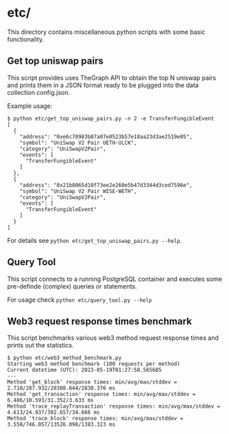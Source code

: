 # etc/
This directory contains miscellaneous python scripts with some basic functionality.

## Get top uniswap pairs
This script provides uses TheGraph API to obtain the top N uniswap pairs and prints them in a JSON format ready to be plugged into the data collection config.json.

Example usage:
```
$ python etc/get_top_uniswap_pairs.py -n 2 -e TransferFungibleEvent
[
  {
    "address": "0xe6c78983b07a07e0523b57e18aa23d3ae2519e05",
    "symbol": "UniSwap V2 Pair UETH-ULCK",
    "category": "UniSwapV2Pair",
    "events": [
      "TransferFungibleEvent"
    ]
  },
  {
    "address": "0x21b8065d10f73ee2e260e5b47d3344d3ced7596e",
    "symbol": "UniSwap V2 Pair WISE-WETH",
    "category": "UniSwapV2Pair",
    "events": [
      "TransferFungibleEvent"
    ]
  }
]
```

For details see `python etc/get_top_uniswap_pairs.py --help`.

## Query Tool
This script connects to a running PostgreSQL container and executes some pre-definde (complex) queries or statements.

For usage check `python etc/query_tool.py --help`

## Web3 request response times benchmark
This script benchmarks various web3 method request response times and prints out the statistics.

```
$ python etc/web3_method_benchmark.py
Starting web3 method benchmark (100 requests per method)
Current datetime (UTC): 2023-05-19T01:27:58.565685
---
Method 'get_block' response times: min/avg/max/stddev = 2.710/287.932/28308.644/2830.376 ms
Method 'get_transaction' response times: min/avg/max/stddev = 6.486/10.593/31.352/3.633 ms
Method 'trace_replayTransaction' response times: min/avg/max/stddev = 4.613/24.937/302.657/34.666 ms
Method 'trace_block' response times: min/avg/max/stddev = 3.558/746.057/13526.098/1383.323 ms
```
